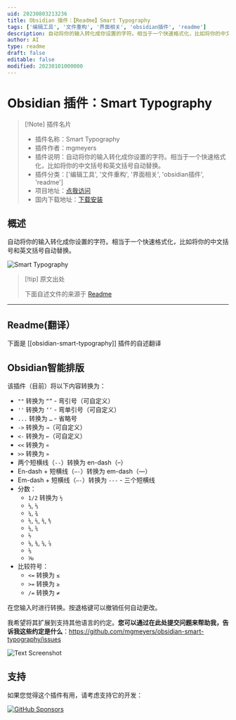 ```yaml
---
uid: 20230803213236
title: Obsidian 插件：【Readme】Smart Typography
tags: ['编辑工具', '文件重构', '界面相关', 'obsidian插件', 'readme']
description: 自动将你的输入转化成你设置的字符。相当于一个快速格式化，比如将你的中文括号和英文括号自动替换。
author: AI
type: readme
draft: false
editable: false
modified: 20230101000000
---
```


# Obsidian 插件：Smart Typography

> [!Note] 插件名片
> - 插件名称：Smart Typography
> - 插件作者：mgmeyers
> - 插件说明：自动将你的输入转化成你设置的字符。相当于一个快速格式化，比如将你的中文括号和英文括号自动替换。
> - 插件分类：['编辑工具', '文件重构', '界面相关', 'obsidian插件', 'readme']
> - 项目地址：[点我访问](https://github.com/mgmeyers/obsidian-smart-typography)
> - 国内下载地址：[下载安装](https://pkmer.cn/products/plugin/pluginMarket/?obsidian-smart-typography)

## 概述

自动将你的输入转化成你设置的字符。相当于一个快速格式化，比如将你的中文括号和英文括号自动替换。

![Smart Typography](https://cdn.pkmer.cn/covers/obsidian-smart-typography.PNG!pkmer)

> [!tip] 原文出处
> 
>下面自述文件的来源于 [Readme](https://ghproxy.net/https://raw.githubusercontent.com/mgmeyers/obsidian-smart-typography/main/README.md)
> 

---

## Readme(翻译）

下面是 [[obsidian-smart-typography]] 插件的自述翻译



## Obsidian智能排版

该插件（目前）将以下内容转换为：

- `""` 转换为 `“”` - 弯引号（可自定义）
- `''` 转换为 `‘’` - 弯单引号（可自定义）
- `...` 转换为 `…` - 省略号
- `->` 转换为 `→`（可自定义）
- `<-` 转换为 `←`（可自定义）
- `<<` 转换为 `«`
- `>>` 转换为 `»`
- 两个短横线（`--`）转换为 en-dash（–）
- En-dash + 短横线（`–-`）转换为 em-dash（—）
- Em-dash + 短横线（`—-`）转换为 `---` - 三个短横线
- 分数：
  - `1/2` 转换为 `½`
  - `⅓`, `⅔`
  - `¼`, `¾`
  - `⅕`, `⅖`, `⅗`, `⅘`
  - `⅙`, `⅚`
  - `⅐`
  - `⅛`, `⅜`, `⅝`, `⅞`
  - `⅑`
  - `⅒`
- 比较符号：
  - `<=` 转换为 `≤`
  - `>=` 转换为 `≥`
  - `/=` 转换为 `≠`

在您输入时进行转换。按退格键可以撤销任何自动更改。

我希望将其扩展到支持其他语言的约定。**您可以通过在此处提交问题来帮助我，告诉我这些约定是什么**：https://github.com/mgmeyers/obsidian-smart-typography/issues

<img src="https://raw.githubusercontent.com/mgmeyers/obsidian-smart-quotes/main/Screenshot.png" alt="Text Screenshot">

## 支持

如果您觉得这个插件有用，请考虑支持它的开发：

[![GitHub Sponsors](https://img.shields.io/github/sponsors/mgmeyers?label=Sponsor&logo=GitHub%20Sponsors&style=for-the-badge)](https://github.com/sponsors/mgmeyers)





